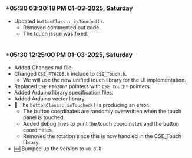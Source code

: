 

#
### **+05:30 03:30:18 PM 01-03-2025, Saturday**

  - Updated `buttonClass:: isTouched()`.
    - Removed commented out code.
    - The touch issue was fixed.

#
### **+05:30 12:25:00 PM 01-03-2025, Saturday**

  - Added Changes.md file.
  - Changed `CSE_FT6206.h` include to `CSE_Touch.h`.
    - We will use the new unified touch library for the UI implementation.
  - Replaced `CSE_FT6206*` pointers with `CSE_Touch*` pointers.
  - Added Arduino library specification files.
  - Added Arduino vector library.
  - 🐞 The `buttonClass:: isTouched()` is producing an error.
    - The button coordinates are randomly overwritten when the touch panel is touched.
    - Added debug lines to print the touch coordinates and the button coordinates.
    - Removed the rotation since this is now handled in the CSE_Touch library.
  - 🆕 Bumped up the version to `v0.0.8`

